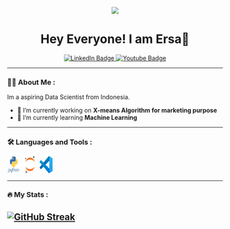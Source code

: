 <div id="header" align="center">
  <img src="https://media.giphy.com/media/M9gbBd9nbDrOTu1Mqx/giphy.gif" width="100"/>
</div>
<h1 align="center">  Hey Everyone! I am Ersa👋 </h1> 


<div id="badges" align="center">
  <a href="https://www.linkedin.com/in/ersa-febriana/">
    <img src="https://img.shields.io/badge/LinkedIn-blue?style=for-the-badge&logo=linkedin&logoColor=white" alt="LinkedIn Badge"/>
  </a>
  <a href="currently-none">
    <img src="https://img.shields.io/badge/YouTube-red?style=for-the-badge&logo=youtube&logoColor=white" alt="Youtube Badge"/>
  </a>
</div>

---

### :woman_technologist: About Me :

Im a aspiring Data Scientist from Indonesia. 
- 🔭 I’m currently working on **X-means Algorithm for marketing purpose**
- 🌱 I’m currently learning **Machine Learning**
---

### :hammer_and_wrench: Languages and Tools : 
<div>
    <img     src="https://github.com/devicons/devicon/blob/master/icons/python/python-original-wordmark.svg?short_path=880e730" title="Java" alt="Java" width="30" height="40"/>&nbsp;
   <img src="https://github.com/devicons/devicon/blob/6910f0503efdd315c8f9b858234310c06e04d9c0/icons/jupyter/jupyter-original.svg" title="Java" alt="Java" width="30" height="40"/>&nbsp;
  <img src="https://github.com/devicons/devicon/blob/6910f0503efdd315c8f9b858234310c06e04d9c0/icons/vscode/vscode-original.svg?plain=1" title="Java" alt="Java" width="30" height="40"/>&nbsp;
</div>

---

### :fire: My Stats :
[![GitHub Streak](http://github-readme-streak-stats.herokuapp.com?user=ErsaFebriana&theme=dark&background=000000)](https://git.io/streak-stats)
---

